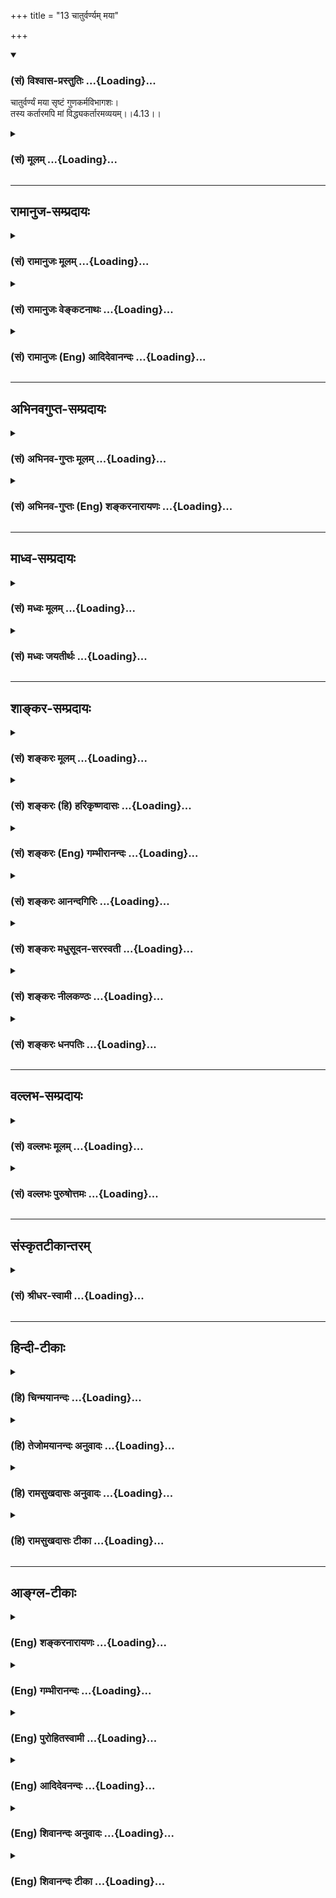 +++
title = "13 चातुर्वर्ण्यम् मया"

+++
<div class="js_include" newlevelforh1="3" title="(सं) विश्वास-प्रस्तुतिः" unfilled url="/purANam_vaiShNavam/mahAbhAratam/06-bhIShma-parva/03-bhagavad-gItA-parva/saMskRtam/vishvAsa-prastutiH/04_jnAna-yogaH_brahmArp/13_chAturvarNyam_may.md">
<details open><summary><h3>(सं) विश्वास-प्रस्तुतिः ...{Loading}...</h3></summary>

चातुर्वर्ण्यं मया सृष्टं गुणकर्मविभागशः।  
तस्य कर्तारमपि मां विद्ध्यकर्तारमव्ययम्।।4.13।।
</details>
</div>
<div class="js_include collapsed" newlevelforh1="3" title="(सं) मूलम्" unfilled url="/purANam_vaiShNavam/mahAbhAratam/06-bhIShma-parva/03-bhagavad-gItA-parva/saMskRtam/mUlam/04_jnAna-yogaH_brahmArp/13_chAturvarNyam_may.md">
<details><summary><h3>(सं) मूलम् ...{Loading}...</h3></summary>

चातुर्वर्ण्यं मया सृष्टं गुणकर्मविभागशः।  
तस्य कर्तारमपि मां विद्ध्यकर्तारमव्ययम्।।4.13।।
</details>
</div>


_________________
## रामानुज-सम्प्रदायः
<div class="js_include collapsed" newlevelforh1="3" title="(सं) रामानुजः मूलम्" unfilled url="/purANam_vaiShNavam/mahAbhAratam/06-bhIShma-parva/03-bhagavad-gItA-parva/saMskRtam/rAmAnujaH/mUlam/04_jnAna-yogaH_brahmArp/13_chAturvarNyam_may.md">
<details><summary><h3>(सं) रामानुजः मूलम् ...{Loading}...</h3></summary>

।।4.13।।**चातुर्वर्ण्य**प्रमुखं ब्रह्मादिस्तम्बपर्यन्तं कृत्स्नं जगत्
सत्त्वादिगुणविभागेन तदनुगुणशमादिकर्मविभागेन च प्रविभक्तं **मया
सृष्टम्।** सृष्टिग्रहणं प्रदर्शनार्थम् मया एव रक्ष्यते मया एव च
उपसंह्रियते। **तस्य** **विचित्रसृष्टयादेः कर्तारम् अपि अकर्तारं मां
विद्धि। कथम् इति अत्र आह**

</details>
</div>
<div class="js_include collapsed" newlevelforh1="3" title="(सं) रामानुजः वेङ्कटनाथः" unfilled url="/purANam_vaiShNavam/mahAbhAratam/06-bhIShma-parva/03-bhagavad-gItA-parva/saMskRtam/rAmAnujaH/venkaTanAthaH/04_jnAna-yogaH_brahmArp/13_chAturvarNyam_may.md">
<details><summary><h3>(सं) रामानुजः वेङ्कटनाथः ...{Loading}...</h3></summary>

  
  
।।4.13।। नन्वक्षीणानन्तपापसञ्चयत्वं सर्वेषां समम्
ततश्चाविवेकित्वात्क्षिप्रफलकाङ्क्षित्वमपि समानम् अतः कस्यापि
मुमुक्षाविरहान्मोक्षोपायशास्त्रमप्रमाणं स्यादित्याशङ्क्य श्लोकद्वयेन
तत्परिहारः क्रियत इत्यभिप्रायेणाह यथोक्तेति। पूर्वश्लोकोक्तेषु
देवतान्तराधीनेषु क्षुद्रफलेष्वपि सर्वकर्तुः स्वस्यैव
हेतुत्वंचातुर्वर्ण्यं इत्यादिना दर्शितम्।
व्यष्टिसृष्ट्यन्तर्गतचातुर्वर्ण्यकथनं
समस्तव्यष्टिसृष्टिसङ्ग्रहार्थमित्यभिप्रायेणचातुर्वर्ण्यप्रमुखमित्युक्तम्।
वैषम्यनैर्घृण्यपरिहारप्रस्तावाय व्यष्टिसृष्ट्युपादानम्। गुणकर्मविभागशः
इत्येतत्प्रपञ्चयिष्यमाणसत्त्वादिविभागविषयमित्यभिप्रायेणसत्त्वादीत्युक्तम्।
सत्त्वादिमूलत्वात्सर्वव्यापाराणांतदनुगुणेत्युक्तम्। तमः शूद्रे रजः
क्षत्त्रे ब्राह्मणे सत्त्वमुत्तमम् म.भा.14।39।11
इत्यादिगुणविभागःब्राह्मणक्षत्ति्रयविशाम् 18।41
इत्यादिकर्मविभागः। शमादिकर्मेति शमाद्यनुष्ठेयमित्यर्थः। शमो दमः
इत्युपक्रम्यब्राह्मं कर्म स्वभाजम् 18।42 इति वक्ष्यते। एवं
देवतिर्यङ्मनुष्यादिजातिषु वाराहपाद्मेशानकल्पादिषु च पुराणेषु
प्रपञ्चितस्तत्तद्गुणोद्रिक्तो विषमसृष्टिप्रकारो द्रष्टव्यः। श्रुत्यादिषु
सृष्ट्यादिसमस्तहेतुतयेश्वरस्य ज्ञातव्यत्वविधानादत्र सृष्टिग्रहणं
रक्षादेरपि प्रदर्शनपरमित्याह सृष्टीति। एतेन
व्यष्टिसृष्ट्यादिव्यापारत्रयस्यापि स्वकर्तृकत्ववचनात्सृष्टिं ततः
करिष्यामि त्वामाविश्य प्रजापते वि.ध.68।51 इत्यादेरर्थोऽप्युक्तो भवति।
सूत्रितं चैतत्संज्ञामूर्तिक्लृप्तिस्तु त्रिवृत्कुर्वत उपदेशात्
ब्र.सू.2।4।20 इति।  
  

</details>
</div>
<div class="js_include collapsed" newlevelforh1="3" title="(सं) रामानुजः (Eng) आदिदेवानन्दः" unfilled url="/purANam_vaiShNavam/mahAbhAratam/06-bhIShma-parva/03-bhagavad-gItA-parva/saMskRtam/rAmAnujaH/english/AdidevAnandaH/04_jnAna-yogaH_brahmArp/13_chAturvarNyam_may.md">
<details><summary><h3>(सं) रामानुजः (Eng) आदिदेवानन्दः ...{Loading}...</h3></summary>

4.13 The whole universe beginning with Brahma and ending with a cluster
of grass, with the system of four stations divided according to Sattva
and other Gunas and by actions like self-control corresponding to the
Gunas, was created by Me. The mention of 'creation' is for illustration.
The universe is protected by Me alone and is withdrawn by Me alone. Know
Me to be the creator of his manifold actions of creation etc., but at
the same time to be non-agent. Sri Krsna explains here how this is
possible.

</details>
</div>


_________________
## अभिनवगुप्त-सम्प्रदायः
<div class="js_include collapsed" newlevelforh1="3" title="(सं) अभिनव-गुप्तः मूलम्" unfilled url="/purANam_vaiShNavam/mahAbhAratam/06-bhIShma-parva/03-bhagavad-gItA-parva/saMskRtam/abhinava-guptaH/mUlam/04_jnAna-yogaH_brahmArp/13_chAturvarNyam_may.md">
<details><summary><h3>(सं) अभिनव-गुप्तः मूलम् ...{Loading}...</h3></summary>

।।4.13 4.14।। चातुर्वर्ण्यमिति। न मामिति। मम किल कथमाकाशकल्पस्य कर्मभिः
लेपः आकाशप्रतिमत्वं कामनाभावात्। इति +++(S इत्यनेन)+++ ज्ञानप्रकारेण यो
भगवन्तमेवाश्रयते सर्वत्र सर्वदा आनन्दघनं परमेश्वरमेव न वासुदेवात्परमस्ति
किंचित् इति रीत्या +++(N K नीत्या)+++ विमृशति तस्य किं कर्मभिः बन्धः।

</details>
</div>
<div class="js_include collapsed" newlevelforh1="3" title="(सं) अभिनव-गुप्तः (Eng) शङ्करनारायणः" unfilled url="/purANam_vaiShNavam/mahAbhAratam/06-bhIShma-parva/03-bhagavad-gItA-parva/saMskRtam/abhinava-guptaH/english/shankaranArAyaNaH/04_jnAna-yogaH_brahmArp/13_chAturvarNyam_may.md">
<details><summary><h3>(सं) अभिनव-गुप्तः (Eng) शङ्करनारायणः ...{Loading}...</h3></summary>

4.13 See Comment under 4.14

</details>
</div>


_________________
## माध्व-सम्प्रदायः
<div class="js_include collapsed" newlevelforh1="3" title="(सं) मध्वः मूलम्" unfilled url="/purANam_vaiShNavam/mahAbhAratam/06-bhIShma-parva/03-bhagavad-gItA-parva/saMskRtam/madhvaH/mUlam/04_jnAna-yogaH_brahmArp/13_chAturvarNyam_may.md">
<details><summary><h3>(सं) मध्वः मूलम् ...{Loading}...</h3></summary>

।।4.13।। अहमेव हि कर्तेत्याह चातुर्वर्ण्यमिति चतुर्वर्णसमुदायः।
सात्त्विको ब्राह्मणः सात्त्विकराजसः क्षत्रियः राजसतामसो वैश्यः तामसः
शूद्र इति गुणविभागः। कर्मविभागस्तुशमो दमः 18।42 इत्यादिना वक्ष्यते।
क्रियायां वैलक्षण्यात्कर्ताऽप्यकर्ता। तथा हि श्रुतिः विश्वकर्मा विमनाः
ऋक्सं.8।3।17 इत्यादि। तनुर्विद्या क्रियाऽऽकृतिः भाग.6।4।46 इति च। साधितं
चैतत्पुरस्तात् पृ.142।

</details>
</div>
<div class="js_include collapsed" newlevelforh1="3" title="(सं) मध्वः जयतीर्थः" unfilled url="/purANam_vaiShNavam/mahAbhAratam/06-bhIShma-parva/03-bhagavad-gItA-parva/saMskRtam/madhvaH/jayatIrthaH/04_jnAna-yogaH_brahmArp/13_chAturvarNyam_may.md">
<details><summary><h3>(सं) मध्वः जयतीर्थः ...{Loading}...</h3></summary>

।।4.13।। चातुर्वर्ण्यमित्यस्य सङ्गतिं सूचयन् तात्पर्यमाह **अहमेव ही**ति।
यस्मादहमेव चातुर्वर्ण्यस्य कर्ता त्रैविद्याश्च तदन्तर्भूताः
तस्मात्स्वपितरं मां परित्यज्यान्यदेवता यजन्तः कथं महाफलभाजो
भवेयुःइत्याहेत्यर्थः। विचित्रा तद्धितगतिः इति
वचनादतिरिक्तार्थसम्भवेचतुर्वर्णादिभ्यः स्वार्थ उपसङ्ख्यानम्
वार्ति.7।3।31 इति नादरणीयमिति भावेनाह **चतुर्वर्णे**ति। वर्णाश्चत्वारो
गुणास्त्रयः तत्कथं तेषु गुणविभागः इत्यत आह **सात्त्विक** इति।
राजसस्थसात्त्विकेष्वेवायं विभाग इति ज्ञातव्यम्।
निर्देशप्राथम्यात्क्षत्ति्रये रजसः सत्त्वमधिकम्। तत एव वैश्ये तमसो
रजस्तच्च समत्वयुतं रजोपेक्षया तमोऽधिकं शूद्र इत्यसौ तामसः। सत्त्वं तु
तमसोऽप्यधिकम्। कर्मविभागः कीदृशः इत्यत आह **कर्मे**ति। यदि चातुर्वर्ण्यं
त्वया सृष्टं तर्हि कर्तृत्वात् जीववत्तवापि कर्मलेपः प्रसज्यत इत्यतः
कर्मलेपाभावं वक्तुं हेतुस्तावदुच्यतेतस्य इति तदेतद्व्याहतमित्यत आह
**क्रियायामि**ति। कथं वैलक्षण्यमित्यतः श्रुत्यैव दर्शयति **तथा ही**ति।
विश्वकर्माऽपि विमनास्तत्राभिनिवेशरहित इत्यर्थः। प्रकारान्तरेण वैलक्षण्यं
पुराणेन दर्शयति **तनुरि**ति। क्रियाया मिथ्यात्वात्कर्ताऽप्यकर्तेति
परव्याख्यां प्रत्याख्याति **साधितं चे**ति। एतत्क्रियायाः सत्यत्वं
पुरस्तात् द्वितीये।

</details>
</div>


_________________
## शाङ्कर-सम्प्रदायः
<div class="js_include collapsed" newlevelforh1="3" title="(सं) शङ्करः मूलम्" unfilled url="/purANam_vaiShNavam/mahAbhAratam/06-bhIShma-parva/03-bhagavad-gItA-parva/saMskRtam/shankaraH/mUlam/04_jnAna-yogaH_brahmArp/13_chAturvarNyam_may.md">
<details><summary><h3>(सं) शङ्करः मूलम् ...{Loading}...</h3></summary>

।।4.13।। चत्वार एव वर्णाः **चातुर्वर्ण्यं मया** ईश्वरेण **सृष्टम्**
उत्पादितम् ब्राह्मणोऽस्य मुखमासीत् इत्यादिश्रुतेः।
**गुणकर्मविभागशःगुणविभागशः कर्मविभागशश्च। गुणाः सत्त्वरजस्तमांसि। तत्र
सात्त्विकस्य सत्त्वप्रधानस्य ब्राह्मणस्य शमो दमस्तपः इत्यादीनि कर्माणि
सत्त्वोपसर्जनरजःप्रधानस्य क्षत्रियस्य शौर्यतेजःप्रभृतीनि कर्माणि
तमउपसर्जनरजःप्रधानस्य वैश्यस्य कृष्यादीनि कर्माणि रजउपसर्जनतमःप्रधानस्य
शूद्रस्य शुश्रूषैव कर्म इत्येवं गुणकर्मविभागशः चातुर्वर्ण्यं मया सृष्टम्
इत्यर्थः। तच्च इदं चातुर्वर्ण्यं न अन्येषु लोकेषु अतः मानुषे लोके इति
विशेषणम्। हन्त तर्हि चातुर्वर्ण्यस्य सर्गादेः कर्मणः कर्तृत्वात् तत्फलेन
युज्यसे अतः न त्वं नित्यमुक्तः नित्येश्वरश्च इति उच्यते यद्यपि
मायासंव्यवहारेण** तस्य **कर्मणः** कर्तारमपि **सन्तं** मां **परमार्थतः**
विद्धि अकर्तारम्। **अत एव** अव्ययम् **असंसारिणं च मां विद्धि।। येषां तु
कर्मणां कर्तारं मां मन्यसे परमार्थतः तेषाम् अकर्ता एवाहम् यतः**

</details>
</div>
<div class="js_include collapsed" newlevelforh1="3" title="(सं) शङ्करः (हि) हरिकृष्णदासः" unfilled url="/purANam_vaiShNavam/mahAbhAratam/06-bhIShma-parva/03-bhagavad-gItA-parva/saMskRtam/shankaraH/hindI/harikRShNadAsaH/04_jnAna-yogaH_brahmArp/13_chAturvarNyam_may.md">
<details><summary><h3>(सं) शङ्करः (हि) हरिकृष्णदासः ...{Loading}...</h3></summary>

।।4.13।। मनुष्यलोकमें ही वर्णाश्रम आदिके कर्मोंका अधिकार है अन्य लोकोंमें
नहीं यह नियम किस कारणसे है यह बतानेके लिये ( अगला श्लोक कहते हैं ) अथवा
वर्णाश्रम आदि विभागसे युक्त हुए मनुष्य सब प्रकारसे मेरे मार्गके अनुसार
बर्तते हैं ऐसा आपने कहा सो नियमपूर्वक वे आपके ही मार्गका अनुसरण क्यों
करते हैं दूसरेके मार्गका क्यों नहीं करते इसपर कहते हैं ( ब्राह्मण
क्षत्रिय वैश्य और शूद्र इन ) चारों वर्णोंका नाम चातुर्वर्ण्य है। सत्त्व
रज तम इन तीनों गुणोंके विभागसे तथा कर्मोंके विभागसे यह चारों वर्ण मुझ
ईश्वरद्वारा रचे हुए उत्पन्न किये हुए हैं। ब्राह्मण इस पुरुषका मुख हुआ
इत्यादि श्रुतियोंसे यह प्रमाणित है। उनमेंसे सात्त्विक सत्त्वगुणप्रधान
ब्राह्मणके शम दम तप इत्यादि कर्म हैं। जिसमें सत्त्वगुण गौण है और रजोगुण
प्रधान है उस क्षत्रियके शूरवीरता तेज प्रभृति कर्म हैं। जिसमें तमोगुण गौण
और रजोगुण प्रधान है ऐसे वैश्यके कृषि आदि कर्म हैं। तथा जिसमें रजोगुण गौण
और तमोगुण प्रधान है उस शूद्रका केवल सेवा ही कर्म है। इस प्रकार गुण और
कर्मोंके विभागसे चारों वर्ण मेरेद्वारा उत्पन्न किये गये हैं यह अभिप्राय
है। ऐसी यह चार वर्णोंकी अलगअलग व्यवस्था दूसरे लोकोंमें नहीं है इसलिये (
पूर्वश्लोकमें ) मानुषे लोके यह विशेषण लगाया गया है। यदि चातुर्वर्ण्यकी
रचना आदि कर्मके आप कर्ता हैं तब तो उसके फलसे भी आपका सम्बन्ध होता ही
होगा इसलिये आप नित्यमुक्त और नित्यईश्वर भी नहीं हो सकते इसपर कहा जाता है
यद्यपि मायिक व्यवहारसे मैं उस कर्मका कर्ता हूँ तो भी वास्तवमें मुझे तू
अकर्ता ही जान तथा इसीलिये मुझे अव्यय और असंसारी ही समझ।

</details>
</div>
<div class="js_include collapsed" newlevelforh1="3" title="(सं) शङ्करः (Eng) गम्भीरानन्दः" unfilled url="/purANam_vaiShNavam/mahAbhAratam/06-bhIShma-parva/03-bhagavad-gItA-parva/saMskRtam/shankaraH/english/gambhIrAnandaH/04_jnAna-yogaH_brahmArp/13_chAturvarNyam_may.md">
<details><summary><h3>(सं) शङ्करः (Eng) गम्भीरानन्दः ...{Loading}...</h3></summary>

4.13 Catur-varnyam-meaning the same as catvarah varnah, the four castes;
srstam, have been created; maya, by Me who am God, which accords with
such Vedic texts as, 'The Brahmanas were His face৷৷.' (Rg. 10.90.12);
guna-karma-vibhagasah, through a classification of the gunas and duties.
\[A.G. writes: guna-vibhagena karma-vibhagah, classification of the
duties, determined by the classification of the gunas.-Tr\] By the gunas
are meant sattva, rajas and tamas (see note under 2.45; also see Chapter
14). As to that, the control of the mind and body, austerity, etc. are
the duties of the Brahmanas, who are sattvika, i.e. have a predominance
of the ality of sattva (purity, goodness, etc.). Courage, valour, etc.
are the duties of the Ksatriyas, in whom sattva becomes secondary and
rajas (passion, attachment, etc.) preponderates. Agriculture etc. are
the duties of the Vaisya, in whom tamas (indolence, ignorance, etc.) is
secondary and rajas is predominant. Service is the only duty of the
Sudra, in whom rajas is secondary and tamas predominates (see chapters
14, 16,17 and 18). In this way, the four castes have been created by Me
through a classification of the gunas and duties. This is the idea. And
these four castes do not prevail in the other worlds. Hence the
specification, 'in the human world'. 'Well, in that caste, by virtues of
Your being he agent of the acts of creation of the four castes,etc. You
become subject tothe conseence of those actions; Therefore you are not
eternally free and the eternal Lord!' This is being answered: Api, even
though; I am kartaram, the agent; tasya, of that act, from the empirical
standpoint of maya; still, from the highest standpoint, viddhi, know;
mam, Me; to be akartaram, a non-agent; and therefore, also know Me to be
avyayam, changeless, not subject to the cycle of births and deaths. 'In
reality, however, I am not the agent of those actions of which you think
I am the agent.' Because

</details>
</div>
<div class="js_include collapsed" newlevelforh1="3" title="(सं) शङ्करः आनन्दगिरिः" unfilled url="/purANam_vaiShNavam/mahAbhAratam/06-bhIShma-parva/03-bhagavad-gItA-parva/saMskRtam/shankaraH/AnandagiriH/04_jnAna-yogaH_brahmArp/13_chAturvarNyam_may.md">
<details><summary><h3>(सं) शङ्करः आनन्दगिरिः ...{Loading}...</h3></summary>

।।4.13।। मनुष्यलोके चातुर्वर्ण्यं चातुराश्रम्यमित्यनेन द्वारेण
कर्माधिकारनियमे कारणं पृच्छति **मानुष एवेति।** आदिशब्देनावस्थाविशेषा
विवक्ष्यन्ते। प्रकारान्तरेण वृत्तानुवादपूर्वकं चोद्यमुत्थापयति
**अथवेत्यादिना।** प्रश्नद्वयं परिहरति **उच्यत इति।** तर्हि तव
कर्तृत्वभोक्तृत्वसंभवादस्मदादितुल्यत्वेनानीश्वरत्वमित्याशङ्क्याह
**तस्येति।** ईश्वरस्य विषमसृष्टिं विदधानस्य सृष्टिवैषम्यनिर्वाहकं कथयति
**गुणेति।** गुणविभागेन कर्मविभागस्तेन चातुर्वर्ण्यस्य सृष्टिमेवोपदिष्टां
स्पष्टयति **तत्रेत्यादिना।** प्रश्नद्वयप्रतिविधानं प्रकृतमुपसंहरति
**तच्चेदमिति।** मनुष्यलोके परं वर्णाश्रमादिपूर्वके कर्मण्यधिकारस्तत्रैव
वर्णादेरीश्वरेण सृष्टत्वान्न लोकान्तरेषुतत्र वर्णाद्यभावादीश्वरमेव
चातुर्वर्ण्याश्रमादिविभागभागिनोऽधिकारिणोऽनुवर्तन्ते तेनैव
वर्णादेस्तद्व्यापारस्य च सृष्टत्वात्तदनुवर्तनस्य युक्तत्वादित्यर्थः।
तस्येत्यादि द्वितीयभागापोह्यं चोद्यमनुद्रवति **हन्तेति।** यदि
चातुर्वर्ण्यादिकर्तृत्वादीश्वरस्य प्रागुक्तो नियमोऽभिमतस्तर्हि
तद्विषयसृष्ट्यादेस्तन्निष्ठव्यापारस्य च धर्मादेर्निवर्तकत्वात्तत्फलस्य
कर्तृगामित्वात् कर्तृत्वभोक्तृत्वयोस्त्वयि प्रसङ्गात् नित्यमुक्तत्वादि
ते न स्यादित्यर्थः। मायया कर्तृत्वं
परमार्थतश्चाकर्तृत्वमित्यभ्युपगमान्नित्यमुक्तत्वादि सिध्यतीत्युत्तरमाह
**उच्यत इति।** मायावृत्यादिसंव्यवहारेण चातुर्वर्ण्यादेस्तत्कर्मणश्च
यद्यपि कर्ताहं तथापि तथाविधं मां परमार्थतोऽकर्तारं विद्धीति योजना।
अकर्तृत्वादेवाभोक्तृत्वसिद्धिरित्याह **अतएवेति।**

</details>
</div>
<div class="js_include collapsed" newlevelforh1="3" title="(सं) शङ्करः मधुसूदन-सरस्वती" unfilled url="/purANam_vaiShNavam/mahAbhAratam/06-bhIShma-parva/03-bhagavad-gItA-parva/saMskRtam/shankaraH/madhusUdana-sarasvatI/04_jnAna-yogaH_brahmArp/13_chAturvarNyam_may.md">
<details><summary><h3>(सं) शङ्करः मधुसूदन-सरस्वती ...{Loading}...</h3></summary>

।।4.13।। शरीरारम्भकगुणवैषम्यादपि न सर्वे समानस्वभावा इत्याह चत्वारो वर्णा
एव चातुर्वर्ण्यं स्वार्थे ष्यञ्। मयेश्वरेण सृष्टमुत्पादितम्।
गुणकर्मविभागशः गुणविभागशः कर्मविभागश्च। तथाहि सत्वप्रधान
ब्राह्मणास्तेषां च सात्विकानि शमदमादीनि कर्माणि। सत्वोपसर्जनरजःप्रधानाः
क्षत्रियास्तेषां च तादृशानि शौर्यतेजःप्रभृतीनि कर्माणि।
तमउपसर्जनरजःप्रधाना वैश्यास्तेषां च कृष्यादीनि तादृशानि कर्माणि।
तमःप्रधानाः शूद्रास्तेषां च तामसीनि त्रैवर्णिकशुश्रूषादीनि कर्माणीति
मानुषे लोके व्यवस्थितानि। एवं तर्हि विषमस्वभावचातुर्वर्ण्यस्रष्टृत्वेन
तव वैषम्यंदुर्वारमित्याशङ्क्य नेत्याह तस्य विषमस्वभावस्य चातुर्वर्ण्यस्य
व्यवहारदृष्ट्या कर्तारमपि मां परमार्थदृष्ट्या विद्ध्यकर्तारमव्ययं
निरहंकारत्वेनाक्षीणमहिमानम्।

</details>
</div>
<div class="js_include collapsed" newlevelforh1="3" title="(सं) शङ्करः नीलकण्ठः" unfilled url="/purANam_vaiShNavam/mahAbhAratam/06-bhIShma-parva/03-bhagavad-gItA-parva/saMskRtam/shankaraH/nIlakaNThaH/04_jnAna-yogaH_brahmArp/13_chAturvarNyam_may.md">
<details><summary><h3>(सं) शङ्करः नीलकण्ठः ...{Loading}...</h3></summary>

।।4.13।। अन्यदेवताभक्ता अपि कस्मात्पुनः कारणात्तवैव वर्त्मानुवर्तन्ते
नान्यस्येत्यत आह **चातुर्वर्ण्यमिति।**चतुर्णां वर्णानां हितं
चातुर्वर्ण्यम्। गुणाश्च कर्माणि चेति गुणकर्म। द्वन्द्वैकवद्भावः।
कर्माण्यग्निहोत्रादीनि। गुणाश्च द्रव्यदेवतादिरूपाः। विभागशः
साधारणासाधारणविभागेन। तथाहि दानजपादिकं सर्वसाधारणम्। अग्निहोत्रादिकं
त्रैवर्णिकस्यैव न शूद्रस्य। राजसूयादिकं राज्ञ एव नेतरेषामिति विभागो
दृश्यते। यतश्चातुर्वर्ण्यं गुणकर्म मया सृष्टं ततोऽन्यदेवतानामपि
मदुत्थत्वात्पुत्रप्रीत्या पितुरिव तत्प्रीत्या ममैव तृप्तिरस्तीत्यर्थः।
यद्वा गुणविभागशः कर्मविभागश इति योज्यम्। तथाहि सत्त्वप्रधाना
ब्राह्मणास्तेषां कर्म शमदमादिकम् सत्त्वोपसर्जनरजःप्रधानाः
क्षत्रियास्तेषां कर्म शौर्यादि तम उपसर्जनरजःप्रधाना वैश्यास्तेषां कर्म
कृष्यादि रज उपसर्जनतमःप्रधानाः शूद्रास्तेषां कर्म शुश्रूषैवेति
गुणकर्मविभागो दृश्यते तदा चातुर्वर्ण्यमिति स्वार्थे ष्यञ्। चत्वारो
वर्णाः गुणकर्मविभागशो मया सृष्टा इत्यर्थः। अन्यदेवताभक्ता अपि
मदुक्तकर्मकारित्वान्मद्भक्ता एवेति भावः। ननु यद्येवं त्वं
स्वसन्ततितर्पणेन स्वाज्ञाकरणेन प्रीयसे तदर्थं च त्वया चातुर्वर्ण्यं
सृष्टं तर्हि महान्संसारीं त्वमसीत्याशङ्क्याह **तस्येति।** कर्तारं
मायायोगात् वस्तुतोऽकर्तारम्। अतएवाव्ययमविकारिणम्।

</details>
</div>
<div class="js_include collapsed" newlevelforh1="3" title="(सं) शङ्करः धनपतिः" unfilled url="/purANam_vaiShNavam/mahAbhAratam/06-bhIShma-parva/03-bhagavad-gItA-parva/saMskRtam/shankaraH/dhanapatiH/04_jnAna-yogaH_brahmArp/13_chAturvarNyam_may.md">
<details><summary><h3>(सं) शङ्करः धनपतिः ...{Loading}...</h3></summary>

।।4.13।। कस्मात्पुनः कारणात्तवैव वर्त्मानुवर्तन्ते नान्यस्येत्यत आह।
यद्वा मानुष एव लोके वर्णाश्रमकर्माधिकारो नान्येष्वितिनियमः किंनिमित्त
इति तत्राह **चातुर्वर्ण्यमिति।** यत्तु ननु च केचित्सकामतया वर्तन्ते
केचिन्निष्कामतयेति कर्मवैचित्र्यं तत्कर्तॄणां ब्राह्मणादीनां
उत्तममध्यमादिवैचित्र्यं च कुर्वतस्तव कथं वैषम्यं नास्तीत्याशङ्क्याहेति
तदुपेक्ष्यम्। भाष्योक्तरीत्याऽव्यवहितेन संबन्धे संभवति
व्यवहितसंबन्धेनोत्थानानौचित्यात्। शरीरारम्भकगुणवैषम्यादपि न सर्वे
समानस्वभावा इत्याहेति वा। अस्मिन्पक्षे
गुणकर्मविभागशश्चातुर्वर्ण्यमुत्पन्नमित्येतावतैव निर्वाहे मया
सृष्टमित्यस्य प्रयोजनं चिन्त्यम्। चत्वार एव वर्णाश्चातुर्वर्ण्यम्।
गुणाविभागशः कर्मविभागशश्च सत्वप्रधानस्य ब्राह्मणस्य शमदमादीनि कर्माणि
सत्वोपसर्जनरजःप्रधानस्य राजन्यस्य शौर्यादीनि तमउपसर्जनस्य रजःप्रधानस्य
वैश्यस्य कृष्यादीनि रजउपसर्जनस्य तमःप्रधानस्य शूद्रस्य
त्रैवर्णिकशुश्रूषैवेत्येवं गुणकर्मविभागशः चातुर्वर्ण्यं मयेश्वरेण
सृष्टम्। चातुर्णां वर्णानां हितं चातुर्वर्ण्यम्। गुणाश्च कर्माणि चेति
गुणकर्म। द्वन्द्वैकवद्भावः। कर्माण्यग्निहोत्रादीनि गुणाश्च
द्रव्यदेवतारुपाः विभागशः साधारणासाधारणविभागेन। तथाहि दानजपादिकं
सर्वसाधारणम् अग्निहोत्रादिकं त्रैवर्णिकस्यैव न शूद्रस्य राजसूयादिकं
राज्ञ एव नेतरेषामिति विभागो दृश्यते। यतश्चातुर्वर्ण्यं गुणकर्म च मया
सृष्ट ततोऽन्यदेवतानामपि मदुत्थत्वात्। पुत्रप्रीत्या पितुरिव तत्प्रीत्या
ममैव तृप्तिरस्तीत्यर्थस्तु विभागपदेन साकाङ्क्षेण गुणकर्मणोः
समासस्यौचित्यमभिप्रेत्याचार्यैर्न प्रदर्शित इति बोध्यम्। एवं तर्हि
चातुर्वर्ण्यस्य विषमस्वभावस्य सृष्ट्यादेस्तन्निष्ठव्यापारस्य च
निर्वर्तकत्वात् वैषम्यस्य कर्मफलस्य कर्तृगामित्वात्
कर्तृत्वभोक्तृत्वयोश्च त्वयि प्रसङ्गात् संसारित्वादिकं ते
स्यादित्याशङ्क्य मायया कर्तृत्वं न वस्तुत इत्यतो नित्यमुक्तस्य मम
संसारित्वस्याभाव इत्याशयेनाह। तस्य चातुर्वर्ण्यस्य मायिकेन व्यवहारेण
कर्तारमपि मां परमार्थतोऽकर्तारं विद्धि। अतएव
कर्तृत्वाभावादभोक्तृत्वादिसिद्य्धाऽव्ययमविकारिणमक्षीणमहिमानम्।
असंसारिणमितियावत्। आसक्तिराहित्येन श्रमरहितमित्यर्थस्त्वयुक्तः।
फलासक्तिरहितानां जीवानां श्रमस्योपलब्धेः।

</details>
</div>


_________________
## वल्लभ-सम्प्रदायः
<div class="js_include collapsed" newlevelforh1="3" title="(सं) वल्लभः मूलम्" unfilled url="/purANam_vaiShNavam/mahAbhAratam/06-bhIShma-parva/03-bhagavad-gItA-parva/saMskRtam/vallabhaH/mUlam/04_jnAna-yogaH_brahmArp/13_chAturvarNyam_may.md">
<details><summary><h3>(सं) वल्लभः मूलम् ...{Loading}...</h3></summary>

।।4.13।। ननु केचित्सकामतया देवान्प्रपद्यन्ते केचिदतिकामितया
देवान्प्रपद्यन्ते केचिन्निष्कामतया त्वां न सर्वे एकमेवेति कर्मवैचित्र्यं
तत्कर्तॄणां च ब्राह्मणादीनाम् उत्तमादिवैचित्र्यं कुर्वतस्तव कथं
वैषम्यनैर्घृण्ये न स्याताम् इत्याशङ्क्याह चातुर्वर्ण्यमिति।
चतुर्वर्णात्मकं जगन्मया सृष्टंचत्वारो जज्ञिरे वर्णाः पुरुषादाश्रमैः सह
इतिभगवद्वाक्यात्। परं गुणकर्मविभागश इति गुणाः सत्त्वादयः तदनुगुणकर्माणि
तैर्विभागस्तेषां कृतः स्थूलः। दैवासुरविभागस्तु पूर्वत एव कृतः सूक्ष्मः।
तत्र सत्त्वप्रधाना विप्रास्तेषां च शमदमादीनि कर्माणि सत्त्वरजःप्रधानाः
क्षत्ति्रयास्तेषां शौर्यादि रजस्तमःप्रधाना वैश्यास्तेषां कृषिवाणिज्यादि
तमःप्रधानाः शूद्रास्तेषां द्विजशुश्रूषेत्येवं सृष्टं मयैव। जीवेषु
चतुर्वणेष्वपि प्रकृत्या सह संसृष्टत्वाद्गुणकर्माणि
सहैवेन्द्रियैर्दत्तानिबुद्धीन्द्रियमनःप्राणान् जनानामसृजद्विभुः।
मात्रार्थं च भवार्थं च स्वात्मनेऽकल्पनाय च भाग.10।87।2 इति वाक्यात्।
तानि तु तैर्यथा कृतानि तथैव च फलदानि ब्रह्मणो वरदानादिति पूर्वं
उक्तंदेवान् भावयतावेन 3।11 इत्यादिना। अतः कर्त्तारमपि जनकमपि मां
तत्त्वतोऽकर्त्तारमेव विद्धि यतः अव्ययमिति अहङ्कारादिरहितमित्यर्थः। तथाच
सूत्रंवैषम्यनैर्घृण्ये न सापेक्षत्वात्तथाहि दर्शयति। ब्र.सू.2।1।34 अत्र
भाष्यकारः जीवानां कर्मानुरोधात्सुखदुःखे प्रयच्छति इति वादिबोधनायोक्तं
सापेक्षत्वात् इति। वस्तुतस्तु आत्मसृष्टैर्वैषम्यनैर्घृण्यसम्भवोऽपि न
वृष्टिवद्भगवान् बीजवत्कर्म तथाहि दर्शयति एष ह्येव साधु कर्म कारयति
यमेभ्यो लोकेभ्य उन्निनीषति एष उ एव वाऽसाधु कर्म कारयति यमधो निनीषति
कौ.उ.3।3।9 पुण्यः पुण्येन कर्मणा भवति पापःपापेन (वा) बृ.उ.4।4।5 इति च
सापेक्षमपि कुर्वन्नीश्वरमाहात्म्यमिति।

</details>
</div>
<div class="js_include collapsed" newlevelforh1="3" title="(सं) वल्लभः पुरुषोत्तमः" unfilled url="/purANam_vaiShNavam/mahAbhAratam/06-bhIShma-parva/03-bhagavad-gItA-parva/saMskRtam/vallabhaH/puruShottamaH/04_jnAna-yogaH_brahmArp/13_chAturvarNyam_may.md">
<details><summary><h3>(सं) वल्लभः पुरुषोत्तमः ...{Loading}...</h3></summary>

  
  
।।4.13।। ननु कर्मसिद्धिरपि त्वां विना कथं भवति इत्याशङ्क्याह
चातुर्वर्ण्यमिति। चातुर्वर्ण्यं वर्णचतुष्टयं गुणकर्मविभागशः
गुणकर्मविभागैः सत्त्वरजस्तमसां यानि कर्माणि तेषां विभागैर्मया सृष्टम्
अतस्तस्य चातुर्वर्ण्यस्य कर्तारमव्ययमविनाशिनं ब्रह्मरूपमकर्तारं
रसमार्गस्थं रसपरवशं मां तस्य चातुर्वर्ण्यस्य कर्तारमपि विद्धि। इच्छया
अंशैः कर्ता न तु साक्षात्स्वयं इत्यपिशब्देन बोध्यते। अतो मदंशसम्बन्धेन
तत्र सिद्धिर्भवतीति भावः।  
  

</details>
</div>


_________________
## संस्कृतटीकान्तरम्
<div class="js_include collapsed" newlevelforh1="3" title="(सं) श्रीधर-स्वामी" unfilled url="/purANam_vaiShNavam/mahAbhAratam/06-bhIShma-parva/03-bhagavad-gItA-parva/saMskRtam/shrIdhara-svAmI/04_jnAna-yogaH_brahmArp/13_chAturvarNyam_may.md">
<details><summary><h3>(सं) श्रीधर-स्वामी ...{Loading}...</h3></summary>

।।4.13।। ननु केचित्सकामतया प्रवर्तन्ते केचिन्निष्कामतयेति कर्मवैचित्र्यम्
तत्कर्तॄणां च ब्राह्मणादीनामुत्तममध्यमादिवैचित्र्यं कुर्वतस्तव कथं
वैषम्यं नास्तीत्याशङ्क्याह **चातुर्वर्ण्यमिति।** चत्वारो वर्णा एव
चातुर्वर्ण्यम्। स्वार्थे ष्यञ्प्रत्ययः। अयमर्थः सत्वप्रधाना
ब्राह्मणास्तेषां शमदमादीनि कर्माणि सत्वरजःप्रधानाः क्षत्रियास्तेषां च
शौर्ययुद्धादीनि कर्माणि रजस्तमःप्रधाना वैश्यास्तेषां कृषिवाणिज्यादीनि
कर्माणि तमःप्रधानाः शूद्रास्तेषां च त्रैवर्णिकशुश्रूषादिकर्माणीत्येवं
गुणानां कर्मणां च विभागैश्चातुर्वर्ण्यं मयैव सृष्टमिति। सत्यम्।
तथाप्येवं तस्य कर्तारमपि फलतोऽकर्तारमेव मां विद्धि। तत्र हेतुः।
अव्ययमासक्तिराहित्येन श्रमरहितं नाशादिरहितम्।

</details>
</div>


_________________
## हिन्दी-टीकाः
<div class="js_include collapsed" newlevelforh1="3" title="(हि) चिन्मयानन्दः" unfilled url="/purANam_vaiShNavam/mahAbhAratam/06-bhIShma-parva/03-bhagavad-gItA-parva/hindI/chinmayAnandaH/04_jnAna-yogaH_brahmArp/13_chAturvarNyam_may.md">
<details><summary><h3>(हि) चिन्मयानन्दः ...{Loading}...</h3></summary>

।।4.13।। कुछ काल से इस श्लोक का अत्यन्त दुरुपयोग करके इसे विवादास्पद
विषय बना दिया गया है। वर्ण शब्द का अर्थ है रंग। योगशास्त्र में प्रकृति
के तीन गुणों सत्त्व रज और तम को तीन रंगों से सूचित किया जाता है। जैसाकि
पहले बता चुके हैं इन तीन गुणों का अर्थ है मनुष्य के विभिन्न प्रकार के
स्वभाव। सत्त्व रज और तम का संकेत क्रमश श्वेत रक्त और कृष्ण वर्णों से
किया जाता है। मनुष्य अपने मन में उठने वाले विचारों के अनुरूप ही होता है।
दो व्यक्तियों के विचारों में कुछ साम्य होने पर भी दोनों के स्वभाव में
सूक्ष्म अन्तर देखा जा सकता है। इन स्वभावों की भिन्नता के आधार पर अध्यात्म
की दृष्टि से अध्ययन करने के लिए मनुष्यों का चार भागों में वर्गीकरण किया
जाता है इसको ही वर्ण कहते हैं। जैसे किसी बड़े नगर अथवा राज्य में व्यवसाय
की दृष्टि से लोगों का वर्गीकरण चिकित्सक वकील प्राध्यापक व्यापारी
राजनीतिज्ञ ताँगा चालक आदि के रूप में करते हैं उसी प्रकार विचारों के भेद
के आधार पर प्राचीन काल में मनुष्यों को वर्गीकृत किया जाता था। किसी राज्य
के लिये चिकित्सक और तांगा चालक उतने ही महत्व के हैं जितने कि वकील और
यान्त्रिक। इसी प्रकार स्वस्थ सामाजिक जीवन के लिये भी इन चारों वर्णों
अथवा जातियों को आपस में प्रतियोगी बनकर नहीं वरन् परस्पर सहयोगी बनकर रहना
चाहिये। एक वर्ण दूसरे का पूरक होने के कारण आपस में द्वेषजन्य प्रतियोगिता
का कोई प्रश्न ही नहीं होना चाहिये। तदोपरान्त भारत में मध्य युग की सत्ता
लोलुपता के कारण साम्प्रदायिकता की भावना उभरने लगी जिसने आज अत्यन्य कुरूप
और भयंकर रूप धारण कर लिया है। उस काल में शास्त्रीय विषयों में सामान्य
जनों के अज्ञान का लाभ उठाते हुए अर्धपण्डितों ने शास्त्रों के कुछ अंशों
को बिना किसी सन्दर्भ के उद्घृत करते हुए अपने ज्ञान का प्रदर्शन करना
प्रारम्भ कर दिया। हिन्दुओं के पतनोन्मुखी काल में ब्राह्मण वर्ग को इस
श्लोक की प्रथम पंक्ति का अर्ध भाग अत्यन्त अनुकूल लगा और वे इसे दोहराने
लगे मैंने चातुर्र्वण्य की रचना की। इसका उदाहरण देदेकर समाज के वर्तमान
दुर्भाग्यपूर्ण विभाजन को दैवी प्रमाणित करने का प्रयत्न किया गया। जिन
लोगों ने ऐसे प्रयत्न किये उन्हें ही हिन्दू धर्म का विरोधी समझना चाहिये।
वेदव्यासजी ने इसी श्लोक की प्रथम पंक्ति में ही इसी प्रकार के वर्गीकरण का
आधार भी बताया कि गुणकर्म विभागश अर्थात् गुण और कर्मों के विभाग से
चातुर्र्वण्य बनाया हुआ है। वर्ण शब्द की यह सम्पूर्ण परिभाषा न केवल हमारी
वर्तमान विपरीत धारणा को ही दूर करती है बल्कि उसे यथार्थ रूप में समझने
में भी सहायता करती है। जन्म से कोई व्यक्ति ब्राह्मण नहीं होता। शुभ
संकल्पों एवं श्रेष्ठ विचारों के द्वारा ही ब्राह्मणत्व को प्राप्त किया जा
सकता है। केवल शरीर पर तिलक चन्दन आदि लगाने से अथवा कुछ धार्मिक विधियों
के पालन मात्र से हम ब्राह्मण होने का दावा नहीं कर सकते। परिभाषा के
अनुसार उसके विचारों एवं कर्मों का सात्त्विक होना अनिवार्य है।
रजोगुणप्रधान विचारों तथा कर्मों का व्यक्ति क्षत्रिय कहलाता है। जिसके
केवल विचार ही तामसिक नहीं बल्कि जो अत्यन्त निम्न स्तर का जीवन शारीरिक
सुखों के लिय्ो ही जीता है उस पुरुष को शूद्र समझना चाहिये। गुण और कर्म के
आधार पर किये गये इस वर्गीकरण से इस परिभाषा की वैज्ञानिकता सिद्ध होती
है। सत्त्व (ज्ञान) रज (क्रिया) और तम (जड़त्व) इन तीन गुणों से युक्त है
जड़ प्रकृति अथवा माया। चैतन्य स्वरूप आत्मा के इसमें व्यक्त होने पर ही
सृष्टि उत्पन्न होकर उसमें ज्ञान क्रिया रूप व्यवहार सम्भव होता है। उसके
बिना जगत् व्यवहार संभव ही नहीं हो सकता। इस चैतन्य स्वरूप के साथ
तादात्म्य करके श्रीकृष्ण कहते हैं कि वे चातुर्र्वण्यादि के कर्ता हैं
क्योंकि उसके बिना जगत् का कोई अस्तित्व नहीं है और न कोई क्रिया संभव है।
जैसे समुद्र तरंगों लहरों फेन आदि का कर्त्ता है अथवा स्वर्ण सब आभूषणों का
कर्त्ता है वैसे ही भगवान् का कर्तृत्व भी समझना चाहिये। इसी श्लोक में
भगवान् स्वयं को कर्त्ता कहते हैं परन्तु दूसरे ही क्षण कहते हैं कि वास्तव
में वे अकर्त्ता हैं। कारण यह है कि अनन्त सर्वव्यापी चैतन्य आत्मा में
किसी प्रकार की क्रिया नहीं हो सकती। देशकाल से परिच्छिन्न वस्तु ही क्रिया
कर सकती हैं। आत्मस्वरूप की दृष्टि से भगवान् अकर्त्ता ही है। शास्त्रों की
अध्ययन प्रणाली से अनभिज्ञ विद्यार्थियों को वेदान्त के ये परस्पर विरोधी
वाक्य भ्रमित करने वाले होते हैं। परन्तु हम अपने दैनिक संभाषण में भी इस
प्रकार के वाक्य बोलते हैं और फिर भी उसके तात्पर्य को समझ लेते हैं। जैसे
हम कहते हैं कार मे बैठकर मैं गन्तव्य तक पहुँचा। अब यह तो सपष्ट है कि
बैठने से मैं अन्य स्थान पर कभी नहीं पहुँच सकता तथापि कोई अन्य व्यक्ति
हमारे वाक्य की अधिक छानबीन नहीं करता। इस प्रकार के वाक्यों में कार की
गति का आरोप बैठे यात्री पर किया जाता है। वह अपनी दृष्टि से तो स्थिर बैठा
है परन्तु वाहन की दृष्टि से गतिमान् प्रतीत होता है। इसी प्रकार विभिन्न
स्वभावों की उत्पत्ति मन्ा और बुद्धि का धर्म है फिर भी उसका आरोप चैतन्य
आत्मा पर करके उसे ही कर्त्ता कहते हैं किन्तु स्वस्वरूप से सर्वव्यापी
अविकारी आत्मा अकर्त्ता ही है। वास्तव में मैं अकर्त्ता हूँ इसलिये

</details>
</div>
<div class="js_include collapsed" newlevelforh1="3" title="(हि) तेजोमयानन्दः अनुवादः" unfilled url="/purANam_vaiShNavam/mahAbhAratam/06-bhIShma-parva/03-bhagavad-gItA-parva/hindI/tejomayAnandaH/anuvAdaH/04_jnAna-yogaH_brahmArp/13_chAturvarNyam_may.md">
<details><summary><h3>(हि) तेजोमयानन्दः अनुवादः ...{Loading}...</h3></summary>

।।4.13।। गुण और कर्मों के विभाग से चातुर्वण्य मेरे द्वारा रचा गया है।
यद्यपि मैं उसका कर्ता हूँ, तथापि तुम मुझे अकर्ता और अविनाशी जानो।।

</details>
</div>
<div class="js_include collapsed" newlevelforh1="3" title="(हि) रामसुखदासः अनुवादः" unfilled url="/purANam_vaiShNavam/mahAbhAratam/06-bhIShma-parva/03-bhagavad-gItA-parva/hindI/rAmasukhadAsaH/anuvAdaH/04_jnAna-yogaH_brahmArp/13_chAturvarNyam_may.md">
<details><summary><h3>(हि) रामसुखदासः अनुवादः ...{Loading}...</h3></summary>

।।4.13 -- 4.14।। मेरे द्वारा गुणों और कर्मोंके विभागपूर्वक चारों
वर्णोंकी रचना की गयी है। उस-(सृष्टि-रचना आदि-) का कर्ता होनेपर भी मुझ
अव्यय रमेश्वरको तू अकर्ता जान। कारण कि कर्मोंके फलमें मेरी स्पृहा नहीं
है, इसलिये मुझे कर्म लिप्त नहीं करते। इस प्रकार जो मुझे तत्त्वसे जान
लेता है, वह भी कर्मोंसे नहीं बँधता।

</details>
</div>
<div class="js_include collapsed" newlevelforh1="3" title="(हि) रामसुखदासः टीका" unfilled url="/purANam_vaiShNavam/mahAbhAratam/06-bhIShma-parva/03-bhagavad-gItA-parva/hindI/rAmasukhadAsaH/TIkA/04_jnAna-yogaH_brahmArp/13_chAturvarNyam_may.md">
<details><summary><h3>(हि) रामसुखदासः टीका ...{Loading}...</h3></summary>

4.13।।***व्याख्या--*'चातुर्वर्ण्यं'** **(टिप्पणी प₀ 235.1)** **'मया
सृष्टं गुणकर्मविभागशः'--**पूर्वजन्मोंमें किये गये कर्मोंके अनुसार
सत्त्व, रज और तम--इन तीनों गुणोंमें न्यूनाधिकता रहती है। सृष्टि-रचनाके
समय उन गुणों और कर्मोंके अनुसार भगवान् ब्राह्मण, क्षत्रिय, वैश्य और
शूद्र--इन चारों वर्णोंकी रचना करते हैं **(टिप्पणी प₀ 235.2)**। मनुष्यके
सिवाय देव, पितर, तिर्यक् आदि दूसरी योनियोंकी रचना भी भगवान् गुणों और
कर्मोंके अनुसार ही करते हैं। इसमें भगवान्की किञ्चिन्मात्र भी विषमता नहीं
है।

</details>
</div>


_________________
## आङ्ग्ल-टीकाः
<div class="js_include collapsed" newlevelforh1="3" title="(Eng) शङ्करनारायणः" unfilled url="/purANam_vaiShNavam/mahAbhAratam/06-bhIShma-parva/03-bhagavad-gItA-parva/english/shankaranArAyaNaH/04_jnAna-yogaH_brahmArp/13_chAturvarNyam_may.md">
<details><summary><h3>(Eng) शङ्करनारायणः ...{Loading}...</h3></summary>

4.13. The four-fold caste-structure has been created by Me, according to
the division of \[their respective\] alities and actions. Though I am
the creator of this, know Me as a changeless non-creator.

</details>
</div>
<div class="js_include collapsed" newlevelforh1="3" title="(Eng) गम्भीरानन्दः" unfilled url="/purANam_vaiShNavam/mahAbhAratam/06-bhIShma-parva/03-bhagavad-gItA-parva/english/gambhIrAnandaH/04_jnAna-yogaH_brahmArp/13_chAturvarNyam_may.md">
<details><summary><h3>(Eng) गम्भीरानन्दः ...{Loading}...</h3></summary>

4.13 The four castes have been created by Me through a classification of
the gunas and duties. Even though I am the agent of that (act of
classification), still know Me to be a non-agent and changeless.

</details>
</div>
<div class="js_include collapsed" newlevelforh1="3" title="(Eng) पुरोहितस्वामी" unfilled url="/purANam_vaiShNavam/mahAbhAratam/06-bhIShma-parva/03-bhagavad-gItA-parva/english/purohitasvAmI/04_jnAna-yogaH_brahmArp/13_chAturvarNyam_may.md">
<details><summary><h3>(Eng) पुरोहितस्वामी ...{Loading}...</h3></summary>

4.13 The four divisions of society (the wise, the soldier, the merchant,
the labourer) were created by Me, according to the natural distribution
of Qualities and instincts. I am the author of them, though I Myself do
no action, and am changeless.

</details>
</div>
<div class="js_include collapsed" newlevelforh1="3" title="(Eng) आदिदेवनन्दः" unfilled url="/purANam_vaiShNavam/mahAbhAratam/06-bhIShma-parva/03-bhagavad-gItA-parva/english/AdidevanandaH/04_jnAna-yogaH_brahmArp/13_chAturvarNyam_may.md">
<details><summary><h3>(Eng) आदिदेवनन्दः ...{Loading}...</h3></summary>

4.13 The system of four stations was created by Me according to
distinction of Gunas and Karma. Though I am their creator, know Me as
non-agent and immutable.

</details>
</div>
<div class="js_include collapsed" newlevelforh1="3" title="(Eng) शिवानन्दः अनुवादः" unfilled url="/purANam_vaiShNavam/mahAbhAratam/06-bhIShma-parva/03-bhagavad-gItA-parva/english/shivAnandaH/anuvAdaH/04_jnAna-yogaH_brahmArp/13_chAturvarNyam_may.md">
<details><summary><h3>(Eng) शिवानन्दः अनुवादः ...{Loading}...</h3></summary>

4.13 The fourfold caste has been created by Me according to the
differentiation of Guna and Karma; though I am the author thereof know
Me as non-doer and immutable.

</details>
</div>
<div class="js_include collapsed" newlevelforh1="3" title="(Eng) शिवानन्दः टीका" unfilled url="/purANam_vaiShNavam/mahAbhAratam/06-bhIShma-parva/03-bhagavad-gItA-parva/english/shivAnandaH/TIkA/04_jnAna-yogaH_brahmArp/13_chAturvarNyam_may.md">
<details><summary><h3>(Eng) शिवानन्दः टीका ...{Loading}...</h3></summary>

4.13 चातुर्वर्ण्यम् the fourfold caste; मया be Me; सृष्टम् has been
created; गुणकर्मविभागशः according to the differentiation of Guna and
Karma; तस्य thereof; कर्तारम् the author; अपि also; माम् Me; विद्धि
know; अकर्तारम् nondoer; अव्ययम् immutable.Commentary The four castes
(Brahmana; Kshatriya; Vaishya and Sudra) are classified according to the
differentiation of Guna and Karma. In a Brahmana; Sattva predominates.
He possesses selfrestraint; purity; serenity; straightforwardness;
devotion; etc. In a Kshatriya; Rajs predominates. He possesses prowess;
splendour; firmness; dexterity; generosity and the nature of a ruler. In
a Vaishya; Rajas predominates and Tamas is subordinate to Rajas. He does
the duty of ploughing; protection of cattle and trade. In a Sudra Tamas
predominates and Rajas is subordinate to Tamas. He does service to the
other three castes. Human temperaments and tendencies vary according to
the Gunas.Though the Lord is the author of the caste system; yet He is
not the author as He is the nondoer. He is not subject to Samsara.
Really Maya does everything. Maya is the real author. Society can exist
in a flourishing state if the four castes do their duties properly.
Otherwise there will be chaos; rupture and fighting. (Cf.XVIII.41).

</details>
</div>
